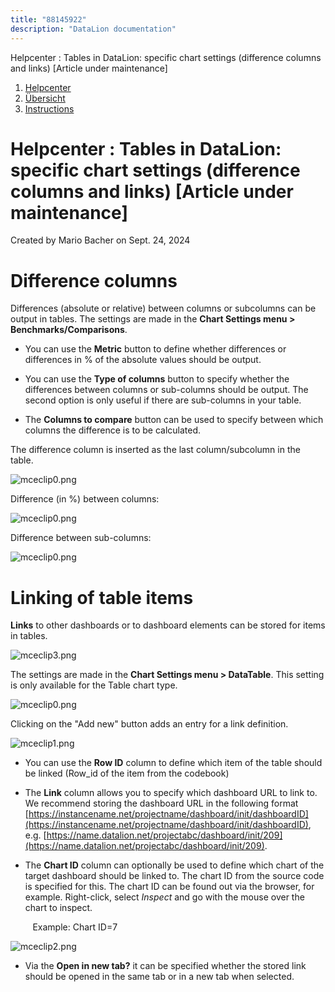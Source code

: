 ```yaml
---
title: "88145922"
description: "DataLion documentation"
---
```


Helpcenter : Tables in DataLion: specific chart settings (difference columns and links) \[Article under maintenance\]  

1.  [Helpcenter](index.html)
2.  [Übersicht](2982609.html)
3.  [Instructions](Instructions_85524497.html)

# Helpcenter : Tables in DataLion: specific chart settings (difference columns and links) \[Article under maintenance\]

Created by Mario Bacher on Sept. 24, 2024

# **Difference columns**

Differences (absolute or relative) between columns or subcolumns can be output in tables. The settings are made in the **Chart Settings menu > Benchmarks/Comparisons**.

-   You can use the **Metric** button to define whether differences or differences in % of the absolute values should be output.
    
-   You can use the **Type of columns** button to specify whether the differences between columns or sub-columns should be output. The second option is only useful if there are sub-columns in your table.
    
-   The **Columns to compare** button can be used to specify between which columns the difference is to be calculated.
    

The difference column is inserted as the last column/subcolumn in the table.

![mceclip0.png](/img/88145937.png?width=760)

Difference (in %) between columns:

![mceclip0.png](/img/88145937.png?width=631)

Difference between sub-columns:

![mceclip0.png](/img/88145937.png?width=760)

# **Linking of table items**

**Links** to other dashboards or to dashboard elements can be stored for items in tables.

![mceclip3.png](/img/88145966.png?width=627)

The settings are made in the **Chart Settings menu > DataTable**. This setting is only available for the Table chart type.

![mceclip0.png](/img/88145937.png?width=760)

Clicking on the "Add new" button adds an entry for a link definition.

![mceclip1.png](/img/88145983.png?width=129)

-   You can use the **Row ID** column to define which item of the table should be linked (Row\_id of the item from the codebook)
    
-   The **Link** column allows you to specify which dashboard URL to link to. We recommend storing the dashboard URL in the following format [https://instancename.net/projectname/dashboard/init/dashboardID](https://instancename.net/projectname/dashboard/init/dashboardID), e.g. [https://name.datalion.net/projectabc/dashboard/init/209](https://name.datalion.net/projectabc/dashboard/init/209).
    
-   The **Chart ID** column can optionally be used to define which chart of the target dashboard should be linked to. The chart ID from the source code is specified for this. The chart ID can be found out via the browser, for example. Right-click, select *Inspect* and go with the mouse over the chart to inspect.
    

         Example: Chart ID=7

![mceclip2.png](/img/88145989.png?width=392)

-   Via the **Open in new tab?** it can be specified whether the stored link should be opened in the same tab or in a new tab when selected.